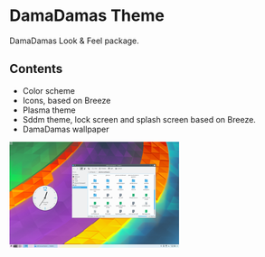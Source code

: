 DamaDamas Theme
==========

DamaDamas Look & Feel package.

## Contents

* Color scheme
* Icons, based on Breeze
* Plasma theme
* Sddm theme, lock screen and splash screen based on Breeze.
* DamaDamas wallpaper

![Alt text](/lookandfeel/contents/previews/preview.png?raw=true)
